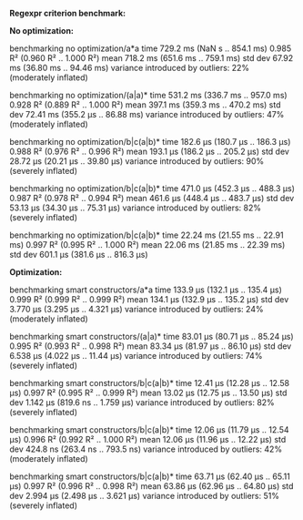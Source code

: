 **Regexpr criterion benchmark:**

**No optimization:**

benchmarking no optimization/a*a
time                 729.2 ms   (NaN s .. 854.1 ms)
                     0.985 R²   (0.960 R² .. 1.000 R²)
mean                 718.2 ms   (651.6 ms .. 759.1 ms)
std dev              67.92 ms   (36.80 ms .. 94.46 ms)
variance introduced by outliers: 22% (moderately inflated)
                             
benchmarking no optimization/(a|a)*
time                 531.2 ms   (336.7 ms .. 957.0 ms)
                     0.928 R²   (0.889 R² .. 1.000 R²)
mean                 397.1 ms   (359.3 ms .. 470.2 ms)
std dev              72.41 ms   (355.2 μs .. 86.88 ms)
variance introduced by outliers: 47% (moderately inflated)
                             
benchmarking no optimization/b|c(a|b)*
time                 182.6 μs   (180.7 μs .. 186.3 μs)
                     0.988 R²   (0.976 R² .. 0.996 R²)
mean                 193.1 μs   (186.2 μs .. 205.2 μs)
std dev              28.72 μs   (20.21 μs .. 39.80 μs)
variance introduced by outliers: 90% (severely inflated)
                             
benchmarking no optimization/b|c(a|b)*
time                 471.0 μs   (452.3 μs .. 488.3 μs)
                     0.987 R²   (0.978 R² .. 0.994 R²)
mean                 461.6 μs   (448.4 μs .. 483.7 μs)
std dev              53.13 μs   (34.30 μs .. 75.31 μs)
variance introduced by outliers: 82% (severely inflated)
                             
benchmarking no optimization/b|c(a|b)*
time                 22.24 ms   (21.55 ms .. 22.91 ms)
                     0.997 R²   (0.995 R² .. 1.000 R²)
mean                 22.06 ms   (21.85 ms .. 22.39 ms)
std dev              601.1 μs   (381.6 μs .. 816.3 μs)
                             
**Optimization:**
                             
benchmarking smart constructors/a*a
time                 133.9 μs   (132.1 μs .. 135.4 μs)
                     0.999 R²   (0.999 R² .. 0.999 R²)
mean                 134.1 μs   (132.9 μs .. 135.2 μs)
std dev              3.770 μs   (3.295 μs .. 4.321 μs)
variance introduced by outliers: 24% (moderately inflated)
                             
benchmarking smart constructors/(a|a)*
time                 83.01 μs   (80.71 μs .. 85.24 μs)
                     0.995 R²   (0.993 R² .. 0.998 R²)
mean                 83.34 μs   (81.97 μs .. 86.10 μs)
std dev              6.538 μs   (4.022 μs .. 11.44 μs)
variance introduced by outliers: 74% (severely inflated)
                             
benchmarking smart constructors/b|c(a|b)*
time                 12.41 μs   (12.28 μs .. 12.58 μs)
                     0.997 R²   (0.995 R² .. 0.999 R²)
mean                 13.02 μs   (12.75 μs .. 13.50 μs)
std dev              1.142 μs   (819.6 ns .. 1.759 μs)
variance introduced by outliers: 82% (severely inflated)
                             
benchmarking smart constructors/b|c(a|b)*
time                 12.06 μs   (11.79 μs .. 12.54 μs)
                     0.996 R²   (0.992 R² .. 1.000 R²)
mean                 12.06 μs   (11.96 μs .. 12.22 μs)
std dev              424.8 ns   (263.4 ns .. 793.5 ns)
variance introduced by outliers: 42% (moderately inflated)
                             
benchmarking smart constructors/b|c(a|b)*
time                 63.71 μs   (62.40 μs .. 65.11 μs)
                     0.997 R²   (0.996 R² .. 0.998 R²)
mean                 63.86 μs   (62.96 μs .. 64.80 μs)
std dev              2.994 μs   (2.498 μs .. 3.621 μs)
variance introduced by outliers: 51% (severely inflated)
